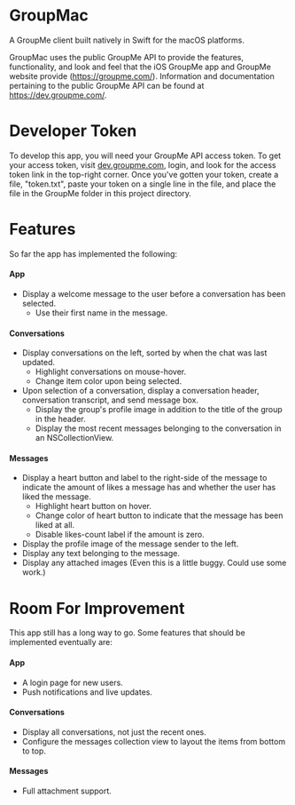 # GroupMac
A GroupMe client built natively in Swift for the macOS platforms.

GroupMac uses the public GroupMe API to provide the features, functionality, and look and feel that the iOS GroupMe app and GroupMe website provide (<https://groupme.com/>). Information and documentation pertaining to the public GroupMe API can be found at <https://dev.groupme.com/>.

# Developer Token
To develop this app, you will need your GroupMe API access token. To get your access token, visit [dev.groupme.com](https://dev.groupme.com/), login, and look for the access token link in the top-right corner. Once you've gotten your token, create a file, "token.txt", paste your token on a single line in the file, and place the file in the GroupMe folder in this project directory.

# Features
So far the app has implemented the following:

#### App
* Display a welcome message to the user before a conversation has been selected.
	* Use their first name in the message.

#### Conversations
* Display conversations on the left, sorted by when the chat was last updated.
	* Highlight conversations on mouse-hover.
	* Change item color upon being selected.
* Upon selection of a conversation, display a conversation header, conversation transcript, and send message box.
	* Display the group's profile image in addition to the title of the group in the header.
	* Display the most recent messages belonging to the conversation in an NSCollectionView.

#### Messages
* Display a heart button and label to the right-side of the message to indicate the amount of likes a message has and whether the user has liked the message.
	* Highlight heart button on hover.
	* Change color of heart button to indicate that the message has been liked at all.
	* Disable likes-count label if the amount is zero.
* Display the profile image of the message sender to the left.
* Display any text belonging to the message.
* Display any attached images (Even this is a little buggy. Could use some work.)

# Room For Improvement
This app still has a long way to go. Some features that should be implemented eventually are:

#### App
* A login page for new users.
* Push notifications and live updates.

#### Conversations
* Display all conversations, not just the recent ones.
* Configure the messages collection view to layout the items from bottom to top.

#### Messages
* Full attachment support.